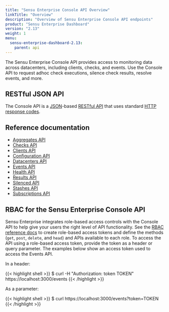 ```yaml
---
title: "Sensu Enterprise Console API Overview"
linkTitle: "Overview"
description: "Overview of Sensu Enterprise Console API endpoints"
product: "Sensu Enterprise Dashboard"
version: "2.13"
weight: 1
menu:
  sensu-enterprise-dashboard-2.13:
    parent: api
---
```


The Sensu Enterprise Console API provides access to monitoring data across datacenters,
including clients, checks, and events.
Use the Console API to request adhoc check executions, silence check results, resolve events, and more.

## RESTful JSON API

The Console API is a [JSON][4]-based [RESTful API][5] that uses standard [HTTP response codes][6].

## Reference documentation

- [Aggregates API](../aggregates)
- [Checks API](../checks)
- [Clients API](../clients)
- [Configuration API](../config)
- [Datacenters API](../datacenters)
- [Events API](../events)
- [Health API](../health)
- [Results API](../results)
- [Silenced API](../silenced)
- [Stashes API](../stashes)
- [Subscriptions API](../subscriptions)

## RBAC for the Sensu Enterprise Console API

Sensu Enterprise integrates role-based access controls with the Console API to help give your users the right level of API functionality.
See the [RBAC reference docs][7] to create role-based access tokens and define the methods (`get`, `post`, `delete`, and `head`) and APIs available to each role.
To access the API using a role-based access token, provide the token as a header or query parameter.
The examples below show an access token used to access the Events API.

In a header:

{{< highlight shell >}}
$ curl -H "Authorization: token TOKEN" https://localhost:3000/events
{{< /highlight >}}

As a parameter:

{{< highlight shell >}}
$ curl https://localhost:3000/events?token=TOKEN
{{< /highlight >}}

[4]:  http://www.json.org/
[5]:  https://en.wikipedia.org/wiki/Representational_state_transfer
[6]:  https://en.wikipedia.org/wiki/List_of_HTTP_status_codes
[7]:  ../../rbac/overview/#rbac-for-the-sensu-enterprise-console-api